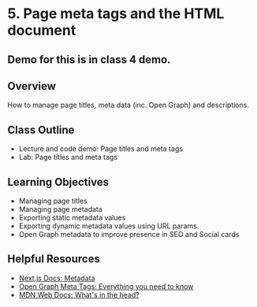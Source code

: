 # 5. Page meta tags and the HTML document

## Demo for this is in class 4 demo. 

## Overview

How to manage page titles, meta data (inc. Open Graph) and descriptions.

## Class Outline

- Lecture and code demo: Page titles and meta tags
- Lab: Page titles and meta tags

## Learning Objectives

- Managing page titles
- Managing page metadata
- Exporting static metadata values
- Exporting dynamic metadata values using URL params.
- Open Graph metadata to improve presence in SEO and Social cards

## Helpful Resources

- [Next.js Docs: Metadata](https://nextjs.org/docs/app/building-your-application/optimizing/metadata)
- [Open Graph Meta Tags: Everything you need to know](https://ahrefs.com/blog/open-graph-meta-tags/)
- [MDN Web Docs: What's in the head?](https://developer.mozilla.org/en-US/docs/Learn/HTML/Introduction_to_HTML/The_head_metadata_in_HTML)